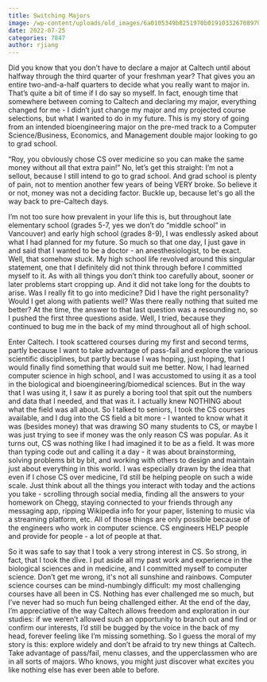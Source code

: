 ```yaml
---
title: Switching Majors
image: /wp-content/uploads/old_images/6a0105349b8251970b019103326708970c-800wi.jpg
date: 2022-07-25
categories: 7847
author: rjiang
---
```

Did you know that you don’t have to declare a major at Caltech until about halfway through the third quarter of your freshman year? That gives you an entire two-and-a-half quarters to decide what you really want to major in. That’s quite a bit of time if I do say so myself. In fact, enough time that somewhere between coming to Caltech and declaring my major, everything changed for me - I didn’t just change my major and my projected course selections, but what I wanted to do in my future. This is my story of going from an intended bioengineering major on the pre-med track to a Computer Science/Business, Economics, and Management double major looking to go to grad school.

“Roy, you obviously chose CS over medicine so you can make the same money without all that extra pain!” No, let’s get this straight: I’m not a sellout, because I still intend to go to grad school. And grad school is plenty of pain, not to mention another few years of being VERY broke. So believe it or not, money was not a deciding factor. Buckle up, because let's go all the way back to pre-Caltech days.

I’m not too sure how prevalent in your life this is, but throughout late elementary school (grades 5-7, yes we don’t do “middle school” in Vancouver) and early high school (grades 8-9), I was endlessly asked about what I had planned for my future. So much so that one day, I just gave in and said that I wanted to be a doctor - an anesthesiologist, to be exact. Well, that somehow stuck. My high school life revolved around this singular statement, one that I definitely did not think through before I committed myself to it. As with all things you don’t think too carefully about, sooner or later problems start cropping up. And it did not take long for the doubts to arise. Was I really fit to go into medicine? Did I have the right personality? Would I get along with patients well? Was there really nothing that suited me better? At the time, the answer to that last question was a resounding no, so I pushed the first three questions aside. Well, I tried, because they continued to bug me in the back of my mind throughout all of high school.

Enter Caltech. I took scattered courses during my first and second terms, partly because I want to take advantage of pass-fail and explore the various scientific disciplines, but partly because I was hoping, just hoping, that I would finally find something that would suit me better. Now, I had learned computer science in high school, and I was accustomed to using it as a tool in the biological and bioengineering/biomedical sciences. But in the way that I was using it, I saw it as purely a boring tool that spit out the numbers and data that I needed, and that was it. I actually knew NOTHING about what the field was all about. So I talked to seniors, I took the CS courses available, and I dug into the CS field a bit more - I wanted to know what it was (besides money) that was drawing SO many students to CS, or maybe I was just trying to see if money was the only reason CS was popular. As it turns out, CS was nothing like I had imagined it to be as a field. It was more than typing code out and calling it a day - it was about brainstorming, solving problems bit by bit, and working with others to design and maintain just about everything in this world. I was especially drawn by the idea that even if I chose CS over medicine, I’d still be helping people on such a wide scale. Just think about all the things you interact with today and the actions you take - scrolling through social media, finding all the answers to your homework on Chegg, staying connected to your friends through any messaging app, ripping Wikipedia info for your paper, listening to music via a streaming platform, etc. All of those things are only possible because of the engineers who work in computer science. CS engineers HELP people and provide for people - a lot of people at that.

So it was safe to say that I took a very strong interest in CS. So strong, in fact, that I took the dive. I put aside all my past work and experience in the biological sciences and in medicine, and I committed myself to computer science. Don’t get me wrong, it's not all sunshine and rainbows. Computer science courses can be mind-numbingly difficult: my most challenging courses have all been in CS. Nothing has ever challenged me so much, but I’ve never had so much fun being challenged either. At the end of the day, I’m appreciative of the way Caltech allows freedom and exploration in our studies: if we weren’t allowed such an opportunity to branch out and find or confirm our interests, I’d still be bugged by the voice in the back of my head, forever feeling like I’m missing something. So I guess the moral of my story is this: explore widely and don’t be afraid to try new things at Caltech. Take advantage of pass/fail, menu classes, and the upperclassmen who are in all sorts of majors. Who knows, you might just discover what excites you like nothing else has ever been able to before.